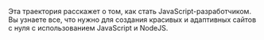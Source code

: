 Эта траектория расскажет о том, как стать JavaScript-разработчиком. Вы узнаете все, что нужно для создания красивых и адаптивных сайтов с нуля с использованием JavaScript и NodeJS.
